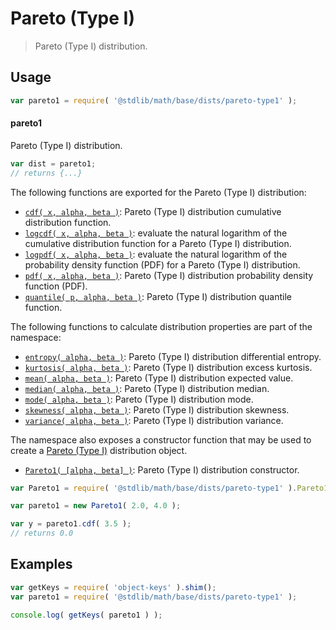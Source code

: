 <!--

@license Apache-2.0

Copyright (c) 2018 The Stdlib Authors.

Licensed under the Apache License, Version 2.0 (the "License");
you may not use this file except in compliance with the License.
You may obtain a copy of the License at

   http://www.apache.org/licenses/LICENSE-2.0

Unless required by applicable law or agreed to in writing, software
distributed under the License is distributed on an "AS IS" BASIS,
WITHOUT WARRANTIES OR CONDITIONS OF ANY KIND, either express or implied.
See the License for the specific language governing permissions and
limitations under the License.

-->

# Pareto (Type I)

> Pareto (Type I) distribution.

<section class="usage">

## Usage

```javascript
var pareto1 = require( '@stdlib/math/base/dists/pareto-type1' );
```

#### pareto1

Pareto (Type I) distribution.

```javascript
var dist = pareto1;
// returns {...}
```

The following functions are exported for the Pareto (Type I) distribution:

<!-- <toc pattern="*+(cdf|pdf|mgf|quantile)*"> -->

<div class="namespace-toc">

-   <span class="signature">[`cdf( x, alpha, beta )`][@stdlib/math/base/dists/pareto-type1/cdf]</span><span class="delimiter">: </span><span class="description">Pareto (Type I) distribution cumulative distribution function.</span>
-   <span class="signature">[`logcdf( x, alpha, beta )`][@stdlib/math/base/dists/pareto-type1/logcdf]</span><span class="delimiter">: </span><span class="description">evaluate the natural logarithm of the cumulative distribution function for a Pareto (Type I) distribution.</span>
-   <span class="signature">[`logpdf( x, alpha, beta )`][@stdlib/math/base/dists/pareto-type1/logpdf]</span><span class="delimiter">: </span><span class="description">evaluate the natural logarithm of the probability density function (PDF) for a Pareto (Type I) distribution.</span>
-   <span class="signature">[`pdf( x, alpha, beta )`][@stdlib/math/base/dists/pareto-type1/pdf]</span><span class="delimiter">: </span><span class="description">Pareto (Type I) distribution probability density function (PDF).</span>
-   <span class="signature">[`quantile( p, alpha, beta )`][@stdlib/math/base/dists/pareto-type1/quantile]</span><span class="delimiter">: </span><span class="description">Pareto (Type I) distribution quantile function.</span>

</div>

<!-- </toc> -->

The following functions to calculate distribution properties are part of the namespace:

<!-- <toc pattern="*+(entropy|kurtosis|mean|median|mode|skewness|stdev|variance)*"> -->

<div class="namespace-toc">

-   <span class="signature">[`entropy( alpha, beta )`][@stdlib/math/base/dists/pareto-type1/entropy]</span><span class="delimiter">: </span><span class="description">Pareto (Type I) distribution differential entropy.</span>
-   <span class="signature">[`kurtosis( alpha, beta )`][@stdlib/math/base/dists/pareto-type1/kurtosis]</span><span class="delimiter">: </span><span class="description">Pareto (Type I) distribution excess kurtosis.</span>
-   <span class="signature">[`mean( alpha, beta )`][@stdlib/math/base/dists/pareto-type1/mean]</span><span class="delimiter">: </span><span class="description">Pareto (Type I) distribution expected value.</span>
-   <span class="signature">[`median( alpha, beta )`][@stdlib/math/base/dists/pareto-type1/median]</span><span class="delimiter">: </span><span class="description">Pareto (Type I) distribution median.</span>
-   <span class="signature">[`mode( alpha, beta )`][@stdlib/math/base/dists/pareto-type1/mode]</span><span class="delimiter">: </span><span class="description">Pareto (Type I) distribution mode.</span>
-   <span class="signature">[`skewness( alpha, beta )`][@stdlib/math/base/dists/pareto-type1/skewness]</span><span class="delimiter">: </span><span class="description">Pareto (Type I) distribution skewness.</span>
-   <span class="signature">[`variance( alpha, beta )`][@stdlib/math/base/dists/pareto-type1/variance]</span><span class="delimiter">: </span><span class="description">Pareto (Type I) distribution variance.</span>

</div>

<!-- </toc> -->

The namespace also exposes a constructor function that may be used to create a [Pareto (Type I)][pareto-distribution] distribution object.

<!-- <toc pattern="*ctor*"> -->

<div class="namespace-toc">

-   <span class="signature">[`Pareto1( [alpha, beta] )`][@stdlib/math/base/dists/pareto-type1/ctor]</span><span class="delimiter">: </span><span class="description">Pareto (Type I) distribution constructor.</span>

</div>

<!-- </toc> -->

```javascript
var Pareto1 = require( '@stdlib/math/base/dists/pareto-type1' ).Pareto1;

var pareto1 = new Pareto1( 2.0, 4.0 );

var y = pareto1.cdf( 3.5 );
// returns 0.0
```

</section>

<!-- /.usage -->

<section class="examples">

## Examples

<!-- TODO: better examples -->

<!-- eslint no-undef: "error" -->

```javascript
var getKeys = require( 'object-keys' ).shim();
var pareto1 = require( '@stdlib/math/base/dists/pareto-type1' );

console.log( getKeys( pareto1 ) );
```

</section>

<!-- /.examples -->

<section class="links">

[pareto-distribution]: https://en.wikipedia.org/wiki/Pareto_distribution

<!-- <toc-links> -->

[@stdlib/math/base/dists/pareto-type1/ctor]: https://github.com/stdlib-js/stdlib/tree/develop/lib/node_modules/%40stdlib/math/base/dists/pareto-type1/ctor

[@stdlib/math/base/dists/pareto-type1/entropy]: https://github.com/stdlib-js/stdlib/tree/develop/lib/node_modules/%40stdlib/math/base/dists/pareto-type1/entropy

[@stdlib/math/base/dists/pareto-type1/kurtosis]: https://github.com/stdlib-js/stdlib/tree/develop/lib/node_modules/%40stdlib/math/base/dists/pareto-type1/kurtosis

[@stdlib/math/base/dists/pareto-type1/mean]: https://github.com/stdlib-js/stdlib/tree/develop/lib/node_modules/%40stdlib/math/base/dists/pareto-type1/mean

[@stdlib/math/base/dists/pareto-type1/median]: https://github.com/stdlib-js/stdlib/tree/develop/lib/node_modules/%40stdlib/math/base/dists/pareto-type1/median

[@stdlib/math/base/dists/pareto-type1/mode]: https://github.com/stdlib-js/stdlib/tree/develop/lib/node_modules/%40stdlib/math/base/dists/pareto-type1/mode

[@stdlib/math/base/dists/pareto-type1/skewness]: https://github.com/stdlib-js/stdlib/tree/develop/lib/node_modules/%40stdlib/math/base/dists/pareto-type1/skewness

[@stdlib/math/base/dists/pareto-type1/variance]: https://github.com/stdlib-js/stdlib/tree/develop/lib/node_modules/%40stdlib/math/base/dists/pareto-type1/variance

[@stdlib/math/base/dists/pareto-type1/cdf]: https://github.com/stdlib-js/stdlib/tree/develop/lib/node_modules/%40stdlib/math/base/dists/pareto-type1/cdf

[@stdlib/math/base/dists/pareto-type1/logcdf]: https://github.com/stdlib-js/stdlib/tree/develop/lib/node_modules/%40stdlib/math/base/dists/pareto-type1/logcdf

[@stdlib/math/base/dists/pareto-type1/logpdf]: https://github.com/stdlib-js/stdlib/tree/develop/lib/node_modules/%40stdlib/math/base/dists/pareto-type1/logpdf

[@stdlib/math/base/dists/pareto-type1/pdf]: https://github.com/stdlib-js/stdlib/tree/develop/lib/node_modules/%40stdlib/math/base/dists/pareto-type1/pdf

[@stdlib/math/base/dists/pareto-type1/quantile]: https://github.com/stdlib-js/stdlib/tree/develop/lib/node_modules/%40stdlib/math/base/dists/pareto-type1/quantile

<!-- </toc-links> -->

</section>

<!-- /.links -->
